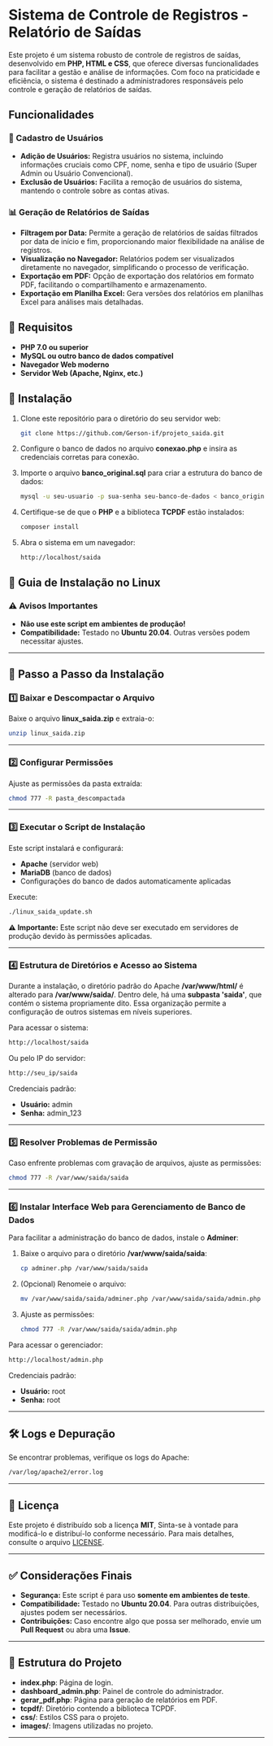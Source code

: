 # Sistema de Controle de Registros - Relatório de Saídas

Este projeto é um sistema robusto de controle de registros de saídas, desenvolvido em **PHP, HTML e CSS**, que oferece diversas funcionalidades para facilitar a gestão e análise de informações. Com foco na praticidade e eficiência, o sistema é destinado a administradores responsáveis pelo controle e geração de relatórios de saídas.

## Funcionalidades

### 📌 Cadastro de Usuários

- **Adição de Usuários:** Registra usuários no sistema, incluindo informações cruciais como CPF, nome, senha e tipo de usuário (Super Admin ou Usuário Convencional).
- **Exclusão de Usuários:** Facilita a remoção de usuários do sistema, mantendo o controle sobre as contas ativas.

### 📊 Geração de Relatórios de Saídas

- **Filtragem por Data:** Permite a geração de relatórios de saídas filtrados por data de início e fim, proporcionando maior flexibilidade na análise de registros.
- **Visualização no Navegador:** Relatórios podem ser visualizados diretamente no navegador, simplificando o processo de verificação.
- **Exportação em PDF:** Opção de exportação dos relatórios em formato PDF, facilitando o compartilhamento e armazenamento.
- **Exportação em Planilha Excel:** Gera versões dos relatórios em planilhas Excel para análises mais detalhadas.

## 🔧 Requisitos

- **PHP 7.0 ou superior**
- **MySQL ou outro banco de dados compatível**
- **Navegador Web moderno**
- **Servidor Web (Apache, Nginx, etc.)**

## 🚀 Instalação

1. Clone este repositório para o diretório do seu servidor web:
   ```bash
   git clone https://github.com/Gerson-if/projeto_saida.git
   ```

2. Configure o banco de dados no arquivo **conexao.php** e insira as credenciais corretas para conexão.

3. Importe o arquivo **banco_original.sql** para criar a estrutura do banco de dados:
   ```bash
   mysql -u seu-usuario -p sua-senha seu-banco-de-dados < banco_original.sql
   ```

4. Certifique-se de que o **PHP** e a biblioteca **TCPDF** estão instalados:
   ```bash
   composer install
   ```

5. Abra o sistema em um navegador:
   ```bash
   http://localhost/saida
   ```

## 🐧 Guia de Instalação no Linux

### ⚠️ Avisos Importantes

- **Não use este script em ambientes de produção!**
- **Compatibilidade:** Testado no **Ubuntu 20.04**. Outras versões podem necessitar ajustes.

---

## 🚀 Passo a Passo da Instalação

### 1️⃣ Baixar e Descompactar o Arquivo

Baixe o arquivo **linux_saida.zip** e extraia-o:
```bash
unzip linux_saida.zip
```

---

### 2️⃣ Configurar Permissões
Ajuste as permissões da pasta extraída:
```bash
chmod 777 -R pasta_descompactada
```

---

### 3️⃣ Executar o Script de Instalação
Este script instalará e configurará:
- **Apache** (servidor web)
- **MariaDB** (banco de dados)
- Configurações do banco de dados automaticamente aplicadas

Execute:
```bash
./linux_saida_update.sh
```

**⚠️ Importante:** Este script não deve ser executado em servidores de produção devido às permissões aplicadas.

---

### 4️⃣ Estrutura de Diretórios e Acesso ao Sistema

Durante a instalação, o diretório padrão do Apache **/var/www/html/** é alterado para **/var/www/saida/**. Dentro dele, há uma **subpasta 'saida'**, que contém o sistema propriamente dito. Essa organização permite a configuração de outros sistemas em níveis superiores.

Para acessar o sistema:
```bash
http://localhost/saida
```
Ou pelo IP do servidor:
```bash
http://seu_ip/saida
```

Credenciais padrão:
- **Usuário:** admin
- **Senha:** admin_123

---

### 5️⃣ Resolver Problemas de Permissão
Caso enfrente problemas com gravação de arquivos, ajuste as permissões:
```bash
chmod 777 -R /var/www/saida/saida
```

---

### 6️⃣ Instalar Interface Web para Gerenciamento de Banco de Dados
Para facilitar a administração do banco de dados, instale o **Adminer**:

1. Baixe o arquivo para o diretório **/var/www/saida/saida**:
   ```bash
   cp adminer.php /var/www/saida/saida
   ```
2. (Opcional) Renomeie o arquivo:
   ```bash
   mv /var/www/saida/saida/adminer.php /var/www/saida/saida/admin.php
   ```
3. Ajuste as permissões:
   ```bash
   chmod 777 -R /var/www/saida/saida/admin.php
   ```

Para acessar o gerenciador:
```bash
http://localhost/admin.php
```

Credenciais padrão:
- **Usuário:** root
- **Senha:** root

---

## 🛠️ Logs e Depuração

Se encontrar problemas, verifique os logs do Apache:
```bash
/var/log/apache2/error.log
```

---

## 📜 Licença

Este projeto é distribuído sob a licença **MIT**, Sinta-se à vontade para modificá-lo e distribuí-lo conforme necessário.
Para mais detalhes, consulte o arquivo [LICENSE](LICENSE).


---

## ✅ Considerações Finais

- **Segurança:** Este script é para uso **somente em ambientes de teste**.
- **Compatibilidade:** Testado no **Ubuntu 20.04**. Para outras distribuições, ajustes podem ser necessários.
- **Contribuições:** Caso encontre algo que possa ser melhorado, envie um **Pull Request** ou abra uma **Issue**.

---

## 📂 Estrutura do Projeto

- **index.php**: Página de login.
- **dashboard_admin.php**: Painel de controle do administrador.
- **gerar_pdf.php**: Página para geração de relatórios em PDF.
- **tcpdf/**: Diretório contendo a biblioteca TCPDF.
- **css/**: Estilos CSS para o projeto.
- **images/**: Imagens utilizadas no projeto.

---
